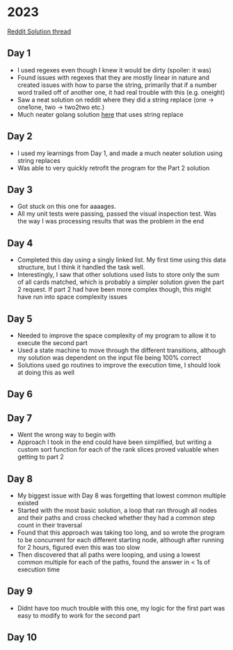 # 2023

[Reddit Solution thread](https://www.reddit.com/r/adventofcode/search?q=flair_name%3A%22SOLUTION%20MEGATHREAD%22&restrict_sr=1)

## Day 1

- I used regexes even though I knew it would be dirty (spoiler: it was)
- Found issues with regexes that they are mostly linear in nature and created issues with how to parse the string, 
primarily that if a number word trailed off of another one, it had real trouble with this (e.g. oneight)
- Saw a neat solution on reddit where they did a string replace (one -> one1one, two -> two2two etc.)
- Much neater golang solution [here](https://github.com/mnml/aoc/blob/main/2023/01/1.go) that uses string replace

## Day 2

- I used my learnings from Day 1, and made a much neater solution using string replaces
- Was able to very quickly retrofit the program for the Part 2 solution


## Day 3

- Got stuck on this one for aaaages.
- All my unit tests were passing, passed the visual inspection test.  Was the way I was processing results that was the 
problem in the end

## Day 4

- Completed this day using a singly linked list.  My first time using this data structure, but I think it handled the
task well.
- Interestingly, I saw that other solutions used lists to store only the sum of all cards matched, which is probably 
a simpler solution given the part 2 request.  If part 2 had have been more complex though, this might have run into
space complexity issues

## Day 5

- Needed to improve the space complexity of my program to allow it to execute the second part
- Used a state machine to move through the different transitions, although my solution was dependent on the input file
being 100% correct
- Solutions used go routines to improve the execution time, I should look at doing this as well

## Day 6

## Day 7

- Went the wrong way to begin with
- Approach I took in the end could have been simplified, but writing a custom sort function for each of the rank slices
proved valuable when getting to part 2

## Day 8

- My biggest issue with Day 8 was forgetting that lowest common multiple existed
- Started with the most basic solution, a loop that ran through all nodes and their paths and cross checked whether
they had a common step count in their traversal
- Found that this approach was taking too long, and so wrote the program to be concurrent for each different starting node,
although after running for 2 hours, figured even this was too slow
- Then discovered that all paths were looping, and using a lowest common multiple for each of the paths, found the answer
in < 1s of execution time

## Day 9

- Didnt have too much trouble with this one, my logic for the first part was easy to modify to work for the second part

## Day 10

